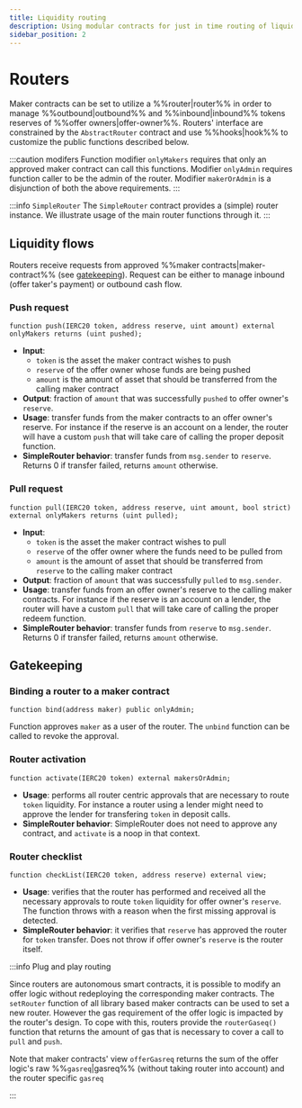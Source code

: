 ```yaml
---
title: Liquidity routing
description: Using modular contracts for just in time routing of liquidity.
sidebar_position: 2
---
```


# Routers

Maker contracts can be set to utilize a %%router|router%% in order to manage %%outbound|outbound%% and %%inbound|inbound%% tokens reserves of %%offer owners|offer-owner%%. Routers' interface are constrained by the `AbstractRouter` contract and use  %%hooks|hook%% to customize the public functions described below.

:::caution modifers
Function modifier `onlyMakers` requires that only an approved maker contract can call this functions. Modifier `onlyAdmin` requires function caller to be the admin of the router. Modifier `makerOrAdmin` is a disjunction of both the above requirements.
:::

:::info `SimpleRouter`
The `SimpleRouter` contract provides a (simple) router instance. We illustrate usage of the main router functions through it. 
:::


## Liquidity flows

Routers receive requests from approved %%maker contracts|maker-contract%% (see [gatekeeping](#gatekeeping)). Request can be either to manage inbound (offer taker's payment) or outbound cash flow.

### Push request

```solidity
function push(IERC20 token, address reserve, uint amount) external onlyMakers returns (uint pushed);
```
* **Input**: 
  * `token` is the asset the maker contract wishes to push
  * `reserve` of the offer owner whose funds are being pushed
  * `amount` is the amount of asset that should be transferred from the calling maker contract
* **Output**: fraction of `amount` that was successfully `pushed` to offer owner's `reserve`.
* **Usage**: transfer funds from the maker contracts to an offer owner's reserve. For instance if the reserve is an account on a lender, the router will have a custom `push` that will take care of calling the proper deposit function.   
* **SimpleRouter behavior**: transfer funds from `msg.sender` to `reserve`. Returns 0 if transfer failed, returns `amount` otherwise.

### Pull request

```solidity 
function pull(IERC20 token, address reserve, uint amount, bool strict) external onlyMakers returns (uint pulled);
```
* **Input**: 
  * `token` is the asset the maker contract wishes to pull
  * `reserve` of the offer owner where the funds need to be pulled from
  * `amount` is the amount of asset that should be transferred from `reserve` to the calling maker contract
* **Output**: fraction of `amount` that was successfully `pulled` to `msg.sender`.
* **Usage**: transfer funds from an offer owner's reserve to the calling maker contracts. For instance if the reserve is an account on a lender, the router will have a custom `pull` that will take care of calling the proper redeem function.   
* **SimpleRouter behavior**: transfer funds from `reserve` to `msg.sender`. Returns 0 if transfer failed, returns `amount` otherwise.


## Gatekeeping

### Binding a router to a maker contract

```solidity 
function bind(address maker) public onlyAdmin;
```
Function approves `maker` as a user of the router. The `unbind` function can be called to revoke the approval. 

### Router activation

```solidity
function activate(IERC20 token) external makersOrAdmin;
```

* **Usage**: performs all router centric approvals that are necessary to route `token` liquidity. For instance a router using a lender might need to approve the lender for transfering `token` in deposit calls.
* **SimpleRouter behavior**: SimpleRouter does not need to approve any contract, and `activate` is a noop in that context.

### Router checklist

```solidity
function checkList(IERC20 token, address reserve) external view;
```
* **Usage**: verifies that the router has performed and received all the necessary approvals to route `token` liquidity for offer owner's `reserve`. The function throws with a reason when the first missing approval is detected.
* **SimpleRouter behavior**: it verifies that `reserve` has approved the router for `token` transfer. Does not throw if offer owner's `reserve` is the router itself.

:::info Plug and play routing

Since routers are autonomous smart contracts, it is possible to modify an offer logic without redeploying the corresponding maker contracts. The `setRouter` function of all library based maker contracts can be used to set a new router. However the gas requirement of the offer logic is impacted by the router's design. To cope with this, routers provide the `routerGaseq()` function that returns the amount of gas that is necessary to cover a call to `pull` and `push`. 

Note that maker contracts' view `offerGasreq` returns the sum of the offer logic's raw %%`gasreq`|gasreq%% (without taking router into account) and the router specific `gasreq`

:::


